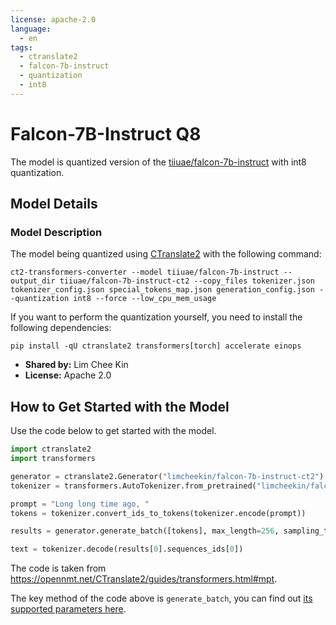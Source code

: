```yaml
---
license: apache-2.0
language:
  - en
tags:
  - ctranslate2
  - falcon-7b-instruct
  - quantization
  - int8
---
```


# Falcon-7B-Instruct Q8

The model is quantized version of the [tiiuae/falcon-7b-instruct](https://huggingface.co/tiiuae/falcon-7b-instruct) with int8 quantization.

## Model Details

### Model Description

The model being quantized using [CTranslate2](https://opennmt.net/CTranslate2/) with the following command:

```
ct2-transformers-converter --model tiiuae/falcon-7b-instruct --output_dir tiiuae/falcon-7b-instruct-ct2 --copy_files tokenizer.json tokenizer_config.json special_tokens_map.json generation_config.json --quantization int8 --force --low_cpu_mem_usage
```

If you want to perform the quantization yourself, you need to install the following dependencies:

```
pip install -qU ctranslate2 transformers[torch] accelerate einops
```

- **Shared by:** Lim Chee Kin
- **License:** Apache 2.0

## How to Get Started with the Model

Use the code below to get started with the model.

```python
import ctranslate2
import transformers

generator = ctranslate2.Generator("limcheekin/falcon-7b-instruct-ct2")
tokenizer = transformers.AutoTokenizer.from_pretrained("limcheekin/falcon-7b-instruct-ct2")

prompt = "Long long time ago, "
tokens = tokenizer.convert_ids_to_tokens(tokenizer.encode(prompt))

results = generator.generate_batch([tokens], max_length=256, sampling_topk=10)

text = tokenizer.decode(results[0].sequences_ids[0])
```

The code is taken from https://opennmt.net/CTranslate2/guides/transformers.html#mpt.

The key method of the code above is `generate_batch`, you can find out [its supported parameters here](https://opennmt.net/CTranslate2/python/ctranslate2.Generator.html#ctranslate2.Generator.generate_batch).
